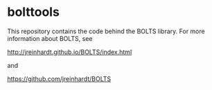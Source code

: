 bolttools
=========

This repository contains the code behind the BOLTS library. For more information about BOLTS, see

http://jreinhardt.github.io/BOLTS/index.html

and

https://github.com/jreinhardt/BOLTS
